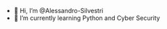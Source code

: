 - 👋 Hi, I’m @Alessandro-Silvestri
- 🌱 I’m currently learning Python and Cyber Security


<!---
Alessandro-Silvestri/Alessandro-Silvestri is a ✨ special ✨ repository because its `README.md` (this file) appears on your GitHub profile.
You can click the Preview link to take a look at your changes.
--->
